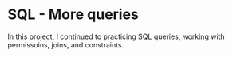 # SQL - More queries

In this project, I continued to practicing SQL queries, working with permissoins, joins, and constraints.
